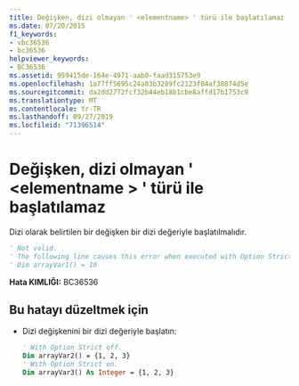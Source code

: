 ```yaml
---
title: Değişken, dizi olmayan ' <elementname> ' türü ile başlatılamaz
ms.date: 07/20/2015
f1_keywords:
- vbc36536
- bc36536
helpviewer_keywords:
- BC36536
ms.assetid: 959415de-164e-4971-aab0-faad315753e9
ms.openlocfilehash: 1a77ff5695c24a83b3289fc2123f04af38874d5e
ms.sourcegitcommit: da2dd2772fcf32b44eb18b1cbe8affd17b1753c9
ms.translationtype: MT
ms.contentlocale: tr-TR
ms.lasthandoff: 09/27/2019
ms.locfileid: "71396514"
---
```

# <a name="variable-cannot-be-initialized-with-non-array-type-elementname"></a>Değişken, dizi olmayan ' \<elementname > ' türü ile başlatılamaz
Dizi olarak belirtilen bir değişken bir dizi değeriyle başlatılmalıdır.  
  
```vb  
' Not valid.  
' The following line causes this error when executed with Option Strict off.  
' Dim arrayVar1() = 10  
```  
  
 **Hata KIMLIĞI:** BC36536  
  
## <a name="to-correct-this-error"></a>Bu hatayı düzeltmek için  
  
- Dizi değişkenini bir dizi değeriyle başlatın:  
  
    ```vb
    ' With Option Strict off.  
    Dim arrayVar2() = {1, 2, 3}  
    ' With Option Strict on.  
    Dim arrayVar3() As Integer = {1, 2, 3}  
    ```
